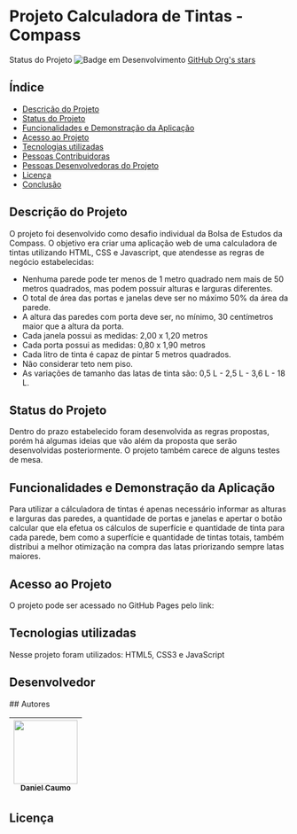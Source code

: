 # Projeto Calculadora de Tintas - Compass

Status do Projeto
![Badge em Desenvolvimento](http://img.shields.io/static/v1?label=STATUS&message=EM%20DESENVOLVIMENTO&color=GREEN&style=for-the-badge)
[GitHub Org's stars](https://img.shields.io/github/stars/camilafernanda?style=social)


## Índice 
* [Descrição do Projeto](#descrição-do-projeto)
* [Status do Projeto](#status-do-Projeto)
* [Funcionalidades e Demonstração da Aplicação](#funcionalidades-e-demonstração-da-aplicação)
* [Acesso ao Projeto](#acesso-ao-projeto)
* [Tecnologias utilizadas](#tecnologias-utilizadas)
* [Pessoas Contribuidoras](#pessoas-contribuidoras)
* [Pessoas Desenvolvedoras do Projeto](#pessoas-desenvolvedoras)
* [Licença](#licença)
* [Conclusão](#conclusão)

<h2>Descrição do Projeto</h2>
<p>O projeto foi desenvolvido como desafio individual da Bolsa de Estudos da Compass. O objetivo era criar uma aplicação web de uma calculadora de tintas utilizando HTML, CSS e Javascript, que atendesse as regras de negócio estabelecidas:</p>

* Nenhuma parede pode ter menos de 1 metro quadrado nem mais de 50 metros quadrados, mas podem possuir alturas e larguras diferentes.
* O total de área das portas e janelas deve ser no máximo 50% da área da parede.
* A altura das paredes com porta deve ser, no mínimo, 30 centímetros maior que a altura da porta.
* Cada janela possui as medidas: 2,00 x 1,20 metros
* Cada porta possui as medidas: 0,80 x 1,90 metros
* Cada litro de tinta é capaz de pintar 5 metros quadrados.
* Não considerar teto nem piso.
* As variações de tamanho das latas de tinta são: 0,5 L - 2,5 L - 3,6 L - 18 L.

<h2>Status do Projeto</h2>
<p>Dentro do prazo estabelecido foram desenvolvida as regras propostas, porém há algumas ideias que vão além da proposta que serão desenvolvidas posteriormente. O projeto também carece de alguns testes de mesa.</p>

<h2>Funcionalidades e Demonstração da Aplicação</h2>
<p>Para utilizar a cálculadora de tintas é apenas necessário informar as alturas e larguras das paredes, a quantidade de portas e janelas e apertar o botão calcular que ela efetua os cálculos de superfície e quantidade de tinta para cada parede, bem como a superfície e quantidade de tintas totais, também distribui a melhor otimização na compra das latas priorizando sempre latas maiores.</p>

<h2>Acesso ao Projeto</h2>
<p>O projeto pode ser acessado no GitHub Pages pelo link:</p>

<h2>Tecnologias utilizadas</h2>
<p>Nesse projeto foram utilizados: HTML5, CSS3 e JavaScript

<h2>Desenvolvedor</h2>
## Autores

| [<img src="https://https://avatars.githubusercontent.com/u/102633625?v=4" width=115><br><sub>Daniel Caumo</sub>](https://github.com/camilafernanda) |
| :---: | 

<h2>Licença</h2>
<p></p>
